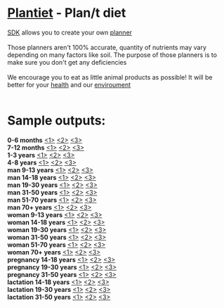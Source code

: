 # [Plantiet](https://jedzoka.github.io/plantiet) - Plan/t diet
[SDK](https://jedzoka.github.io/plantiet/sdk) allows you to create your own [planner](https://jedzoka.github.io/plantiet)<br><br>
Those planners aren't 100% accurate, quantity of nutrients may vary depending on many factors like soil. The purpose of those planners is to make sure you don't get any deficiencies<br><br>
We encourage you to eat as little animal products as possible! It will be better for your [health](https://www.ncbi.nlm.nih.gov/pubmed/27886704) and our [enviroument](https://www.theguardian.com/environment/2018/may/31/avoiding-meat-and-dairy-is-single-biggest-way-to-reduce-your-impact-on-earth)<br><br>
# Sample outputs:
**0-6 months**
[<1>](https://jedzoka.github.io/plantiet/?x7x1x28x0x0x0x0x0x40x3x17x90x0x0x0x0x0x0x0x0x0x0x2x0x0x0x0x1x0x0x0x0x34x6x39x0x0x0x0x0x0x0x0x0x0x0x0x0x0x0x0x0x15x0x0x0x0x0x0x0x9x0x0x0x0x0x0x0x0x0x0x0x0x0x0x0x0x3x0x0x0x0x0x0x0x0x0x0x0x0x0x0x0x0x0x0x0x0x0x0x0x0x0x0x0x0x32x0x0x0x0x0x0x0x0x0x0x0x0x0x0x)
[<2>](https://jedzoka.github.io/plantiet/?x7x1x28x0x0x0x0x0x24x3x17x0x0x0x0x0x0x0x0x0x0x0x2x0x0x0x0x1x0x264x0x0x22x7x4x0x0x0x0x0x0x0x0x0x0x0x0x0x0x0x0x0x0x0x0x0x0x0x0x0x0x0x0x0x0x0x0x0x0x0x0x0x0x0x0x0x0x0x0x0x0x0x0x0x0x0x0x0x1x0x0x0x0x0x0x0x0x0x0x0x0x0x0x0x0x0x32x0x0x0x21x0x0x0x0x0x0x0x0x0x0x)
[<3>](https://jedzoka.github.io/plantiet/?x7x1x28x0x0x0x0x0x44x3x17x0x0x0x0x0x0x0x0x0x0x0x0x0x0x0x0x1x0x0x0x0x34x18x0x0x0x0x0x0x0x0x0x0x0x0x0x0x0x0x0x0x0x0x0x0x0x0x0x0x25x0x0x0x0x0x0x0x0x0x0x0x0x0x0x0x0x0x0x0x0x0x0x0x0x0x0x0x1x0x0x0x0x3x0x0x0x0x0x0x0x0x0x0x0x0x32x0x0x0x88x0x0x0x0x0x0x0x0x0x0x)<br>
**7-12 months**
[<1>](https://jedzoka.github.io/plantiet/?x7x2x35x0x0x0x0x0x40x7x20x120x0x0x0x0x0x0x0x0x0x0x92x0x0x0x0x1x0x0x0x0x42x52x26x0x0x0x0x0x0x0x0x0x0x0x0x0x0x0x0x0x15x0x0x0x0x0x0x0x10x0x0x0x0x0x0x0x0x0x0x0x0x0x0x0x0x3x0x0x0x0x0x0x0x0x0x0x15x0x0x0x0x0x0x0x0x0x0x0x0x0x0x0x0x0x33x0x0x0x0x0x0x0x0x0x0x0x0x0x0x)
[<2>](https://jedzoka.github.io/plantiet/?x7x2x35x0x0x0x0x0x15x7x20x0x0x0x0x0x0x0x99x0x0x0x92x0x0x0x0x1x0x239x0x0x31x7x4x0x0x0x0x0x0x0x0x0x0x0x0x0x0x0x0x0x0x0x0x0x0x0x0x0x0x0x0x0x0x0x0x0x0x0x0x0x0x0x0x0x0x0x0x0x0x0x0x0x0x0x0x0x16x0x0x0x0x0x0x0x0x0x0x0x0x0x0x0x0x0x33x0x0x0x21x0x0x0x0x0x0x0x0x0x0x)
[<3>](https://jedzoka.github.io/plantiet/?x7x2x35x0x0x0x0x0x49x7x20x0x0x0x0x0x0x0x0x0x0x0x0x0x0x0x0x1x0x0x0x0x42x5x0x0x0x0x0x0x0x0x0x0x0x0x0x0x0x0x0x0x0x0x0x0x0x0x0x0x25x0x0x0x0x0x0x0x0x0x0x0x0x0x0x0x0x0x0x0x0x0x0x0x0x0x0x0x16x0x0x0x0x147x0x0x0x0x0x0x0x0x0x0x0x0x33x0x0x0x88x0x0x0x0x0x0x0x0x0x0x)<br>
**1-3 years**
[<1>](https://jedzoka.github.io/plantiet/?x7x3x63x0x0x0x0x0x66x18x14x187x0x0x0x0x0x0x0x0x0x0x128x0x0x0x0x1x0x0x0x0x42x58x33x0x0x0x0x0x0x0x0x0x0x0x0x0x0x0x0x0x15x0x0x0x0x0x0x0x10x0x0x0x0x0x0x0x0x0x0x0x0x0x0x0x0x3x0x0x0x0x0x0x0x0x0x0x31x0x0x0x0x0x0x0x0x0x0x0x0x0x0x0x0x0x50x0x0x0x0x0x0x0x0x0x0x0x0x0x0x)
[<2>](https://jedzoka.github.io/plantiet/?x7x3x63x0x0x0x0x0x37x18x14x0x0x0x0x0x0x0x100x0x0x0x128x0x0x0x0x1x0x380x0x0x8x497x1x0x0x0x0x0x0x0x0x0x0x0x0x0x0x0x0x0x0x0x0x0x0x0x0x0x0x0x0x0x0x0x0x0x0x0x0x0x0x0x0x0x0x0x0x0x0x0x0x0x0x0x0x0x31x0x0x0x0x0x0x0x0x0x0x0x0x0x0x0x0x0x50x0x0x0x0x0x0x0x0x0x0x0x0x0x0x)
[<3>](https://jedzoka.github.io/plantiet/?x7x3x63x0x0x0x0x0x82x18x14x0x0x0x0x0x0x0x0x0x0x0x36x0x0x0x0x1x0x0x0x0x26x19x0x0x0x0x0x0x0x0x0x0x0x0x0x0x0x0x0x0x0x0x0x0x0x0x0x0x0x0x0x0x0x0x0x0x0x0x0x0x0x2x0x0x0x0x0x0x0x0x0x0x0x0x0x0x31x0x0x0x0x146x0x0x0x0x0x0x0x0x0x0x0x0x50x0x0x0x126x0x0x123x0x0x0x0x0x0x0x)<br>
**4-8 years**
[<1>](https://jedzoka.github.io/plantiet/?x7x4x84x0x0x0x0x0x86x23x14x170x0x0x0x0x0x0x0x0x0x0x183x0x0x0x0x1x0x0x0x0x42x39x50x0x0x0x0x0x0x0x0x0x0x0x0x0x0x0x0x0x15x0x0x0x0x0x0x0x10x0x0x0x0x0x0x0x0x0x0x0x0x0x0x0x0x3x0x0x0x0x0x0x0x0x0x0x42x0x0x0x0x0x0x0x0x0x0x0x0x0x0x0x0x0x71x0x0x0x0x0x0x0x0x0x0x0x0x0x0x)
[<2>](https://jedzoka.github.io/plantiet/?x7x4x84x0x0x0x0x0x39x23x14x99x0x0x0x0x0x0x153x0x0x0x184x0x0x0x0x1x0x535x0x0x9x21x0x0x0x0x0x0x0x0x0x0x0x0x0x0x0x0x0x0x0x0x0x0x0x0x0x0x0x0x0x0x0x0x0x0x0x0x0x0x0x0x0x0x0x0x0x0x0x0x0x0x0x0x0x0x42x0x0x0x0x0x0x0x0x0x0x0x0x0x0x0x0x0x71x0x0x0x0x0x0x0x0x0x0x0x0x0x0x)
[<3>](https://jedzoka.github.io/plantiet/?x7x4x84x0x0x0x0x0x103x23x14x0x0x0x0x0x0x0x0x0x0x0x91x0x0x0x0x2x0x0x0x0x34x12x0x0x0x0x0x0x0x0x0x0x0x0x0x0x0x0x0x0x0x0x0x0x0x0x0x0x0x0x0x0x0x0x0x0x0x0x0x0x0x1x0x0x0x0x0x0x0x0x0x0x0x0x0x0x42x0x0x0x0x146x0x0x0x0x0x0x0x0x0x0x0x0x71x0x0x0x139x0x0x230x0x0x0x0x0x0x0x)<br>
**man 9-13 years**
[<1>](https://jedzoka.github.io/plantiet/?x7x5x126x0x0x0x0x0x110x27x19x348x0x0x0x0x0x0x0x0x0x0x367x0x0x0x0x1x0x0x0x0x50x17x83x0x0x0x0x0x0x0x0x0x0x0x0x0x0x0x0x0x15x0x0x0x0x0x0x0x10x0x0x0x0x0x0x0x0x0x0x0x0x0x0x0x0x3x0x0x0x0x0x0x0x0x0x0x70x0x0x0x0x0x0x0x0x0x0x0x0x0x0x0x0x0x85x0x0x0x0x0x0x0x0x0x0x0x0x0x0x)
[<2>](https://jedzoka.github.io/plantiet/?x7x5x126x0x0x0x0x0x58x27x19x150x0x0x0x0x0x0x257x0x0x0x367x0x0x0x0x2x0x535x0x0x26x91x0x0x0x0x0x0x0x0x0x0x0x0x0x0x0x0x0x0x0x0x0x0x0x0x0x0x0x0x0x0x0x0x0x0x0x0x0x0x0x0x0x0x0x0x0x0x0x0x0x0x0x0x0x0x70x0x0x0x0x0x0x0x0x0x0x0x0x0x0x0x0x0x85x0x0x0x0x0x0x0x0x0x0x0x0x0x0x)
[<3>](https://jedzoka.github.io/plantiet/?x7x5x126x0x0x0x0x0x129x27x19x0x0x0x0x0x0x0x0x0x0x0x275x0x0x0x0x2x0x0x0x0x51x19x0x0x0x0x0x0x0x0x0x0x0x0x0x0x0x0x0x0x0x0x0x0x0x0x0x0x3x0x0x0x0x0x0x0x0x0x0x0x0x6x0x0x0x0x0x0x0x0x0x0x0x0x0x0x70x0x0x0x0x146x0x0x0x0x0x0x0x0x0x0x0x0x85x0x0x0x268x0x0x274x0x0x0x0x0x0x0x)<br>
**man 14-18 years**
[<1>](https://jedzoka.github.io/plantiet/?x7x6x168x0x0x0x0x0x148x27x23x542x0x0x0x0x0x0x0x0x0x0x554x0x0x0x0x2x0x0x0x0x75x21x103x0x0x0x0x0x0x0x0x0x0x0x0x0x0x0x0x0x15x0x0x0x0x0x0x0x10x0x0x0x0x0x0x0x0x0x0x0x0x0x0x0x0x3x0x0x0x0x0x0x0x0x0x0x98x0x0x0x0x0x0x0x0x0x0x0x0x0x0x0x0x0x113x0x0x0x0x0x0x0x0x0x0x0x0x0x0x)
[<2>](https://jedzoka.github.io/plantiet/?x7x6x168x0x0x0x0x0x75x27x23x150x0x0x0x0x0x0x264x0x0x0x551x0x0x0x0x2x0x786x0x0x40x21x18x0x0x0x0x0x0x0x0x0x0x0x0x0x0x0x0x0x0x0x0x0x0x0x0x0x0x0x0x0x0x0x0x0x0x0x0x0x0x0x0x0x0x0x0x0x0x0x0x0x0x0x0x0x98x0x0x0x0x0x0x0x0x0x0x0x0x0x0x0x0x0x113x0x0x0x0x0x0x0x0x0x0x0x0x0x0x)
[<3>](https://jedzoka.github.io/plantiet/?x7x6x168x0x0x0x0x0x169x27x23x0x0x0x0x0x0x0x0x0x0x0x449x0x0x0x0x2x0x0x0x0x76x21x0x0x0x0x0x0x0x0x0x0x0x0x0x0x0x0x0x0x0x0x0x0x0x0x0x0x14x0x0x0x0x0x0x0x0x0x0x0x0x7x0x0x0x0x0x0x0x0x0x0x0x0x0x0x98x0x0x0x0x162x0x0x0x0x0x0x0x0x0x0x0x0x113x0x0x0x427x0x0x101x0x0x0x0x0x0x0x)<br>
**man 19-30 years**
[<1>](https://jedzoka.github.io/plantiet/?x7x7x168x0x0x0x0x0x155x27x23x464x0x0x0x0x0x0x0x0x0x0x741x0x0x0x0x2x0x0x0x0x75x20x124x0x0x0x0x0x0x0x0x0x0x0x0x0x0x0x0x0x15x0x0x0x0x0x0x0x10x0x0x0x0x0x0x0x0x0x0x0x0x0x0x0x0x3x0x0x0x0x0x0x0x0x0x0x98x0x0x0x0x0x0x0x0x0x0x0x0x0x0x0x0x0x120x0x0x0x0x0x0x0x0x0x0x0x0x0x0x)
[<2>](https://jedzoka.github.io/plantiet/?x7x7x168x0x0x0x0x0x84x27x23x0x0x0x0x0x0x0x248x0x0x0x739x0x0x0x0x2x0x1161x0x0x40x21x44x0x0x0x0x0x0x0x0x0x0x0x0x0x0x0x0x0x0x0x0x0x0x0x0x0x0x0x0x0x0x0x0x0x0x0x0x0x0x5x0x0x0x0x0x0x0x0x0x0x0x0x0x0x98x0x0x0x0x0x0x0x0x0x0x0x0x0x0x0x0x0x120x0x0x0x0x0x0x0x0x0x0x0x0x0x0x)
[<3>](https://jedzoka.github.io/plantiet/?x7x7x168x0x0x0x0x0x178x27x23x0x0x0x0x0x0x0x0x0x0x0x633x0x0x0x0x2x0x0x0x0x76x20x0x0x0x0x0x0x0x0x0x0x0x0x0x0x0x0x0x0x0x0x0x0x0x0x0x0x25x0x0x0x0x0x0x0x0x0x0x0x0x7x0x0x0x0x0x0x0x0x0x0x0x0x0x0x98x0x0x0x0x170x0x0x0x0x0x0x0x0x0x0x0x0x120x0x0x0x409x0x0x0x0x0x0x0x0x0x0x)<br>
**man 31-50 years**
[<1>](https://jedzoka.github.io/plantiet/?x7x8x168x0x0x0x0x0x155x27x23x464x0x0x0x0x0x0x0x0x0x0x741x0x0x0x0x2x0x0x0x0x75x20x124x0x0x0x0x0x0x0x0x0x0x0x0x0x0x0x0x0x15x0x0x0x0x0x0x0x10x0x0x0x0x0x0x0x0x0x0x0x0x0x0x0x0x3x0x0x0x0x0x0x0x0x0x0x98x0x0x0x0x0x0x0x0x0x0x0x0x0x0x0x0x0x120x0x0x0x0x0x0x0x0x0x0x0x0x0x0x)
[<2>](https://jedzoka.github.io/plantiet/?x7x8x168x0x0x0x0x0x84x27x23x0x0x0x0x0x0x0x248x0x0x0x739x0x0x0x0x2x0x1161x0x0x40x21x44x0x0x0x0x0x0x0x0x0x0x0x0x0x0x0x0x0x0x0x0x0x0x0x0x0x0x0x0x0x0x0x0x0x0x0x0x0x0x5x0x0x0x0x0x0x0x0x0x0x0x0x0x0x98x0x0x0x0x0x0x0x0x0x0x0x0x0x0x0x0x0x120x0x0x0x0x0x0x0x0x0x0x0x0x0x0x)
[<3>](https://jedzoka.github.io/plantiet/?x7x8x168x0x0x0x0x0x178x27x23x0x0x0x0x0x0x0x0x0x0x0x632x0x0x0x0x2x0x0x0x0x76x20x0x0x0x0x0x0x0x0x0x0x0x0x0x0x0x0x0x0x0x0x0x0x0x0x0x0x25x0x0x0x0x0x0x0x0x0x0x0x0x5x0x0x0x0x0x0x0x0x0x0x0x0x0x0x98x0x0x0x0x170x0x0x0x0x0x0x0x0x0x0x0x0x120x0x0x0x409x0x0x0x0x0x0x0x0x0x0x)<br>
**man 51-70 years**
[<1>](https://jedzoka.github.io/plantiet/?x7x9x168x0x0x0x0x0x155x27x23x464x0x0x0x0x0x0x0x0x0x0x741x0x0x0x0x2x0x0x0x0x75x20x124x0x0x0x0x0x0x0x0x0x0x0x0x0x0x0x0x0x15x0x0x0x0x0x0x0x10x0x0x0x0x0x0x0x0x0x0x0x0x0x0x0x0x3x0x0x0x0x0x0x0x0x0x0x98x0x0x0x0x0x0x0x0x0x0x0x0x0x0x0x0x0x120x0x0x0x0x0x0x0x0x0x0x0x0x0x0x)
[<2>](https://jedzoka.github.io/plantiet/?x7x9x168x0x0x0x0x0x84x27x23x0x0x0x0x0x0x0x248x0x0x0x741x0x0x0x0x2x0x1161x0x0x40x22x44x0x0x0x0x0x0x0x0x0x0x0x0x0x0x0x0x0x0x0x0x0x0x0x0x0x0x0x0x0x0x0x0x0x0x0x0x0x0x5x0x0x0x0x0x0x0x0x0x0x0x0x0x0x84x0x0x0x0x0x0x0x0x0x0x0x0x0x0x0x0x0x120x0x0x0x0x0x0x0x0x0x0x0x0x0x0x)
[<3>](https://jedzoka.github.io/plantiet/?x7x9x168x0x0x0x0x0x178x27x23x0x0x0x0x0x0x0x0x0x0x0x632x0x0x0x0x2x0x0x0x0x76x20x0x0x0x0x0x0x0x0x0x0x0x0x0x0x0x0x0x0x0x0x0x0x0x0x0x0x25x0x0x0x0x0x0x0x0x0x0x0x0x5x0x0x0x0x0x0x0x0x0x0x0x0x0x0x98x0x0x0x0x170x0x0x0x0x0x0x0x0x0x0x0x0x120x0x0x0x409x0x0x0x0x0x0x0x0x0x0x)<br>
**man 70+ years**
[<1>](https://jedzoka.github.io/plantiet/?x7x10x168x0x0x0x0x0x157x21x23x464x0x0x0x0x0x0x0x0x0x0x741x0x0x0x0x2x0x0x0x0x75x21x124x0x0x0x0x0x0x0x0x0x0x0x0x0x0x0x0x0x15x0x0x0x0x0x0x0x10x0x0x0x0x0x0x0x0x0x0x0x0x0x0x0x0x3x0x0x0x0x0x0x0x0x0x0x84x0x0x0x0x0x0x0x0x0x0x0x0x0x0x0x0x0x120x0x0x0x0x0x0x0x0x0x0x0x0x0x0x)
[<2>](https://jedzoka.github.io/plantiet/?x7x10x168x0x0x0x0x0x84x27x23x0x0x0x0x0x0x0x247x0x0x0x741x0x0x0x0x2x0x1161x0x0x23x22x44x0x0x0x0x0x0x0x0x0x0x0x0x0x0x0x0x0x0x0x0x0x0x0x0x0x0x0x0x0x0x0x0x0x0x0x0x0x0x5x0x0x0x0x0x0x0x0x0x0x0x0x0x0x84x0x0x0x0x0x0x0x0x0x0x0x0x0x0x0x0x0x120x0x0x0x0x0x0x0x0x0x0x0x0x0x0x)
[<3>](https://jedzoka.github.io/plantiet/?x7x10x168x0x0x0x0x0x178x27x23x0x0x0x0x0x0x0x0x0x0x0x632x0x0x0x0x2x0x0x0x0x76x20x0x0x0x0x0x0x0x0x0x0x0x0x0x0x0x0x0x0x0x0x0x0x0x0x0x0x25x0x0x0x0x0x0x0x0x0x0x0x0x5x0x0x0x0x0x0x0x0x0x0x0x0x0x0x98x0x0x0x0x170x0x0x0x0x0x0x0x0x0x0x0x0x120x0x0x0x409x0x0x37x0x0x0x0x0x0x0x)<br>
**woman 9-13 years**
[<1>](https://jedzoka.github.io/plantiet/?x7x11x126x0x0x0x0x0x90x27x23x338x0x0x0x0x0x0x0x0x0x0x368x0x0x0x0x1x0x0x0x0x50x18x83x0x0x0x0x0x0x0x0x0x0x0x0x0x0x0x0x0x15x0x0x0x0x0x0x0x10x0x0x0x0x0x0x0x0x0x0x0x0x0x0x0x0x3x0x0x0x0x0x0x0x0x0x0x59x0x0x0x0x0x0x0x0x0x0x0x0x0x0x0x0x0x71x0x0x0x0x0x0x0x0x0x0x0x0x0x0x)
[<2>](https://jedzoka.github.io/plantiet/?x7x11x126x0x0x0x0x0x0x27x19x72x0x0x0x0x0x0x181x0x0x0x369x0x0x0x0x2x0x1162x0x0x0x57x24x0x0x0x0x0x0x0x0x0x0x0x0x0x0x0x0x0x0x0x0x0x0x0x0x0x0x0x0x0x0x0x0x0x0x0x0x0x0x5x0x0x0x0x0x0x0x0x0x0x0x0x0x0x59x0x0x0x0x0x0x0x0x0x0x0x0x0x0x0x0x0x71x0x0x0x0x0x0x0x0x0x0x0x0x0x0x)
[<3>](https://jedzoka.github.io/plantiet/?x7x11x126x0x0x0x0x0x99x27x19x0x0x0x0x0x0x0x0x0x0x0x368x0x0x0x0x2x0x0x0x0x51x18x0x0x0x0x0x0x0x0x0x0x0x0x0x0x0x0x0x0x0x0x0x0x0x0x0x0x9x0x0x0x0x0x0x0x0x0x0x0x0x5x0x0x0x0x0x0x0x0x0x0x0x0x0x0x59x0x0x0x0x0x0x0x0x0x0x0x0x0x0x0x0x0x71x0x0x0x326x0x0x325x0x0x0x0x0x0x0x)<br>
**woman 14-18 years**
[<1>](https://jedzoka.github.io/plantiet/?x7x12x168x0x0x0x0x0x90x27x23x356x0x0x0x0x0x0x0x0x0x0x555x0x0x0x0x2x0x0x0x0x59x22x103x0x0x0x0x0x0x0x0x0x0x0x0x0x0x0x0x0x15x0x0x0x0x0x0x0x10x0x0x0x0x0x0x0x0x0x0x0x0x0x0x0x0x3x0x0x0x0x0x0x0x0x0x0x67x0x0x0x0x0x0x0x0x0x0x0x0x0x0x0x0x0x78x0x0x0x0x0x0x0x0x0x0x0x0x0x0x)
[<2>](https://jedzoka.github.io/plantiet/?x7x12x168x0x0x0x0x0x0x27x23x72x0x0x0x0x0x0x180x0x0x0x555x0x0x0x0x2x0x1162x0x0x6x63x45x0x0x0x0x0x0x0x0x0x0x0x0x0x0x0x0x0x0x0x0x0x0x0x0x0x0x0x0x0x0x0x0x0x0x0x0x0x0x0x0x0x0x0x0x0x0x0x0x0x0x0x0x0x68x0x0x0x0x0x0x0x0x0x0x0x0x0x0x0x0x0x78x0x0x0x0x0x0x0x0x0x0x0x0x0x0x)
[<3>](https://jedzoka.github.io/plantiet/?x7x12x168x0x0x0x0x0x99x27x23x0x0x0x0x0x0x0x0x0x0x0x555x0x0x0x0x2x0x0x0x0x59x21x0x0x0x0x0x0x0x0x0x0x0x0x0x0x0x0x0x0x0x0x0x0x0x0x0x0x24x0x0x0x0x0x0x0x0x0x0x0x0x7x0x0x0x0x0x0x0x0x0x0x0x0x0x0x68x0x0x0x0x0x0x0x0x0x0x0x0x0x0x0x0x0x78x0x0x0x341x0x0x294x0x0x0x0x0x0x0x)<br>
**woman 19-30 years**
[<1>](https://jedzoka.github.io/plantiet/?x7x13x168x0x0x0x0x0x108x27x23x374x0x0x0x0x0x0x0x0x0x0x555x0x0x0x0x2x0x0x0x0x59x23x124x0x0x0x0x0x0x0x0x0x0x0x0x0x0x0x0x0x15x0x0x0x0x0x0x0x10x0x0x0x0x0x0x0x0x0x0x0x0x0x0x0x0x3x0x0x0x0x0x0x0x0x0x0x70x0x0x0x0x0x0x0x0x0x0x0x0x0x0x0x0x0x85x0x0x0x0x0x0x0x0x0x0x0x0x0x0x)
[<2>](https://jedzoka.github.io/plantiet/?x7x13x168x0x0x0x0x0x8x27x23x72x0x0x0x0x0x0x180x0x0x0x555x0x0x0x0x2x0x1162x0x0x6x30x66x0x0x0x0x0x0x0x0x0x0x0x0x0x0x0x0x0x0x0x0x0x0x0x0x0x0x0x0x0x0x0x0x0x0x0x0x0x0x0x0x0x0x0x0x0x0x0x0x0x0x0x0x0x70x0x0x0x0x0x0x0x0x0x0x0x0x0x0x0x0x0x85x0x0x0x0x0x0x0x0x0x0x0x0x0x0x)
[<3>](https://jedzoka.github.io/plantiet/?x7x13x168x0x0x0x0x0x119x27x23x0x0x0x0x0x0x0x0x0x0x0x555x0x0x0x0x2x0x0x0x0x59x21x0x0x0x0x0x0x0x0x0x0x0x0x0x0x0x0x0x0x0x0x0x0x0x0x0x0x29x0x0x0x0x0x0x0x0x0x0x0x0x7x0x0x0x0x0x0x0x0x0x0x0x0x0x0x70x0x0x0x0x0x0x0x0x0x0x0x0x0x0x0x0x0x85x0x0x0x370x0x0x98x0x0x0x0x0x0x0x)<br>
**woman 31-50 years**
[<1>](https://jedzoka.github.io/plantiet/?x7x14x168x0x0x0x0x0x108x27x23x374x0x0x0x0x0x0x0x0x0x0x555x0x0x0x0x2x0x0x0x0x59x23x124x0x0x0x0x0x0x0x0x0x0x0x0x0x0x0x0x0x15x0x0x0x0x0x0x0x10x0x0x0x0x0x0x0x0x0x0x0x0x0x0x0x0x3x0x0x0x0x0x0x0x0x0x0x70x0x0x0x0x0x0x0x0x0x0x0x0x0x0x0x0x0x85x0x0x0x0x0x0x0x0x0x0x0x0x0x0x)
[<2>](https://jedzoka.github.io/plantiet/?x7x14x168x0x0x0x0x0x8x27x23x72x0x0x0x0x0x0x180x0x0x0x555x0x0x0x0x2x0x1162x0x0x6x30x66x0x0x0x0x0x0x0x0x0x0x0x0x0x0x0x0x0x0x0x0x0x0x0x0x0x0x0x0x0x0x0x0x0x0x0x0x0x0x0x0x0x0x0x0x0x0x0x0x0x0x0x0x0x70x0x0x0x0x0x0x0x0x0x0x0x0x0x0x0x0x0x85x0x0x0x0x0x0x0x0x0x0x0x0x0x0x)
[<3>](https://jedzoka.github.io/plantiet/?x7x14x168x0x0x0x0x0x119x27x23x0x0x0x0x0x0x0x0x0x0x0x555x0x0x0x0x2x0x0x0x0x59x21x0x0x0x0x0x0x0x0x0x0x0x0x0x0x0x0x0x0x0x0x0x0x0x0x0x0x29x0x0x0x0x0x0x0x0x0x0x0x0x7x0x0x0x0x0x0x0x0x0x0x0x0x0x0x70x0x0x0x0x0x0x0x0x0x0x0x0x0x0x0x0x0x85x0x0x0x370x0x0x98x0x0x0x0x0x0x0x)<br>
**woman 51-70 years**
[<1>](https://jedzoka.github.io/plantiet/?x7x15x168x0x0x0x0x0x109x24x23x374x0x0x0x0x0x0x0x0x0x0x556x0x0x0x0x2x0x0x0x0x59x23x124x0x0x0x0x0x0x0x0x0x0x0x0x0x0x0x0x0x15x0x0x0x0x0x0x0x10x0x0x0x0x0x0x0x0x0x0x0x0x0x0x0x0x3x0x0x0x0x0x0x0x0x0x0x56x0x0x0x0x0x0x0x0x0x0x0x0x0x0x0x0x0x85x0x0x0x0x0x0x0x0x0x0x0x0x0x0x)
[<2>](https://jedzoka.github.io/plantiet/?x7x15x168x0x0x0x0x0x9x27x23x72x0x0x0x0x0x0x180x0x0x0x557x0x0x0x0x2x0x1162x0x0x6x30x66x0x0x0x0x0x0x0x0x0x0x0x0x0x0x0x0x0x0x0x0x0x0x0x0x0x0x0x0x0x0x0x0x0x0x0x0x0x0x0x0x0x0x0x0x0x0x0x0x0x0x0x0x0x56x0x0x0x0x0x0x0x0x0x0x0x0x0x0x0x0x0x85x0x0x0x0x0x0x0x0x0x0x0x0x0x0x)
[<3>](https://jedzoka.github.io/plantiet/?x7x15x168x0x0x0x0x0x120x27x23x0x0x0x0x0x0x0x0x0x0x0x556x0x0x0x0x2x0x0x0x0x59x22x0x0x0x0x0x0x0x0x0x0x0x0x0x0x0x0x0x0x0x0x0x0x0x0x0x0x31x0x0x0x0x0x0x0x0x0x0x0x0x7x0x0x0x0x0x0x0x0x0x0x0x0x0x0x56x0x0x0x0x0x0x0x0x0x0x0x0x0x0x0x0x0x78x0x0x0x372x0x0x220x0x0x0x0x0x0x0x)<br>
**woman 70+ years**
[<1>](https://jedzoka.github.io/plantiet/?x7x16x168x0x0x0x0x0x109x24x23x374x0x0x0x0x0x0x0x0x0x0x556x0x0x0x0x2x0x0x0x0x59x23x124x0x0x0x0x0x0x0x0x0x0x0x0x0x0x0x0x0x15x0x0x0x0x0x0x0x10x0x0x0x0x0x0x0x0x0x0x0x0x0x0x0x0x3x0x0x0x0x0x0x0x0x0x0x56x0x0x0x0x0x0x0x0x0x0x0x0x0x0x0x0x0x85x0x0x0x0x0x0x0x0x0x0x0x0x0x0x)
[<2>](https://jedzoka.github.io/plantiet/?x7x16x168x0x0x0x0x0x9x27x23x72x0x0x0x0x0x0x180x0x0x0x557x0x0x0x0x2x0x1162x0x0x6x30x66x0x0x0x0x0x0x0x0x0x0x0x0x0x0x0x0x0x0x0x0x0x0x0x0x0x0x0x0x0x0x0x0x0x0x0x0x0x0x0x0x0x0x0x0x0x0x0x0x0x0x0x0x0x56x0x0x0x0x0x0x0x0x0x0x0x0x0x0x0x0x0x85x0x0x0x0x0x0x0x0x0x0x0x0x0x0x)
[<3>](https://jedzoka.github.io/plantiet/?x7x16x168x0x0x0x0x0x120x21x23x0x0x0x0x0x0x0x0x0x0x0x556x0x0x0x0x2x0x0x0x0x59x22x0x0x0x0x0x0x0x0x0x0x0x0x0x0x0x0x0x0x0x0x0x0x0x0x0x0x31x0x0x0x0x0x0x0x0x0x0x0x0x7x0x0x0x0x0x0x0x0x0x0x0x0x0x0x56x0x0x0x0x0x0x0x0x0x0x0x0x0x0x0x0x0x78x0x0x0x372x0x0x220x0x0x0x0x0x0x0x)<br>
**pregnancy 14-18 years**
[<1>](https://jedzoka.github.io/plantiet/?x7x17x182x0x0x0x0x0x128x27x34x392x0x0x0x0x0x0x0x0x0x0x556x0x0x0x0x2x0x0x0x0x63x25x125x0x0x0x0x0x0x0x0x0x0x0x0x0x0x0x0x0x15x0x0x0x0x0x0x0x10x0x0x0x0x0x0x0x0x0x0x0x0x0x0x0x0x3x0x0x0x0x0x0x0x0x0x0x81x0x0x0x0x0x0x0x0x0x0x0x0x0x0x0x0x0x92x0x0x0x0x0x0x0x0x0x0x0x0x0x0x)
[<2>](https://jedzoka.github.io/plantiet/?x7x17x182x0x0x0x0x0x30x27x34x72x0x0x0x0x0x0x180x0x0x0x557x0x0x0x0x3x0x1162x0x0x10x30x66x0x0x0x0x0x0x0x0x0x0x0x0x0x0x0x0x0x0x0x0x0x0x0x0x0x0x0x0x0x0x0x0x0x0x0x0x0x0x0x0x0x0x0x0x0x0x0x0x0x0x0x0x0x82x0x0x0x0x0x0x0x0x0x0x0x0x0x0x0x0x0x92x0x0x0x0x0x0x0x0x0x0x0x0x0x0x)
[<3>](https://jedzoka.github.io/plantiet/?x7x17x182x0x0x0x0x0x139x27x34x0x0x0x0x0x0x0x0x0x0x0x553x0x0x0x0x3x0x0x0x0x63x24x0x0x0x0x0x0x0x0x0x0x0x0x0x0x0x0x0x0x0x0x0x0x0x0x0x0x28x0x0x0x0x0x0x0x0x0x0x0x0x8x0x0x0x0x0x0x0x0x0x0x0x0x0x0x82x0x0x0x0x0x0x0x0x0x0x0x0x0x0x0x0x0x92x0x0x0x375x0x0x238x0x0x0x0x0x0x0x)<br>
**pregnancy 19-30 years**
[<1>](https://jedzoka.github.io/plantiet/?x7x18x182x0x0x0x0x0x128x27x34x392x0x0x0x0x0x0x0x0x0x0x556x0x0x0x0x2x0x0x0x0x64x25x125x0x0x0x0x0x0x0x0x0x0x0x0x0x0x0x0x0x15x0x0x0x0x0x0x0x10x0x0x0x0x0x0x0x0x0x0x0x0x0x0x0x0x3x0x0x0x0x0x0x0x0x0x0x84x0x0x0x0x0x0x0x0x0x0x0x0x0x0x0x0x0x92x0x0x0x0x0x0x0x0x0x0x0x0x0x0x)
[<2>](https://jedzoka.github.io/plantiet/?x7x18x182x0x0x0x0x0x57x27x34x72x0x0x0x0x0x0x178x0x0x0x557x0x0x0x0x3x0x804x0x0x28x26x66x0x0x0x0x0x0x0x0x0x0x0x0x0x0x0x0x0x0x0x0x0x0x0x0x0x0x0x0x0x0x0x0x0x0x0x0x0x0x0x0x0x0x0x0x0x0x0x0x0x0x0x0x0x84x0x0x0x0x0x0x0x0x0x0x0x0x0x0x0x0x0x92x0x0x0x0x0x0x0x0x0x0x0x0x0x0x)
[<3>](https://jedzoka.github.io/plantiet/?x7x18x182x0x0x0x0x0x138x27x34x0x0x0x0x0x0x0x0x0x0x0x553x0x0x0x0x3x0x0x0x0x65x24x0x0x0x0x0x0x0x0x0x0x0x0x0x0x0x0x0x0x0x0x0x0x0x0x0x0x31x0x0x0x0x0x0x0x0x0x0x0x0x8x0x0x0x0x0x0x0x0x0x0x0x0x0x0x84x0x0x0x0x0x0x0x0x0x0x0x0x0x0x0x0x0x92x0x0x0x374x0x0x76x0x0x0x0x0x0x0x)<br>
**pregnancy 31-50 years**
[<1>](https://jedzoka.github.io/plantiet/?x7x19x182x0x0x0x0x0x128x27x34x392x0x0x0x0x0x0x0x0x0x0x556x0x0x0x0x2x0x0x0x0x64x25x125x0x0x0x0x0x0x0x0x0x0x0x0x0x0x0x0x0x15x0x0x0x0x0x0x0x10x0x0x0x0x0x0x0x0x0x0x0x0x0x0x0x0x3x0x0x0x0x0x0x0x0x0x0x84x0x0x0x0x0x0x0x0x0x0x0x0x0x0x0x0x0x92x0x0x0x0x0x0x0x0x0x0x0x0x0x0x)
[<2>](https://jedzoka.github.io/plantiet/?x7x19x182x0x0x0x0x0x57x27x34x72x0x0x0x0x0x0x178x0x0x0x557x0x0x0x0x3x0x804x0x0x28x26x66x0x0x0x0x0x0x0x0x0x0x0x0x0x0x0x0x0x0x0x0x0x0x0x0x0x0x0x0x0x0x0x0x0x0x0x0x0x0x0x0x0x0x0x0x0x0x0x0x0x0x0x0x0x84x0x0x0x0x0x0x0x0x0x0x0x0x0x0x0x0x0x92x0x0x0x0x0x0x0x0x0x0x0x0x0x0x)
[<3>](https://jedzoka.github.io/plantiet/?x7x19x182x0x0x0x0x0x138x27x34x0x0x0x0x0x0x0x0x0x0x0x553x0x0x0x0x3x0x0x0x0x65x24x0x0x0x0x0x0x0x0x0x0x0x0x0x0x0x0x0x0x0x0x0x0x0x0x0x0x31x0x0x0x0x0x0x0x0x0x0x0x0x8x0x0x0x0x0x0x0x0x0x0x0x0x0x0x84x0x0x0x0x0x0x0x0x0x0x0x0x0x0x0x0x0x92x0x0x0x374x0x0x76x0x0x0x0x0x0x0x)<br>
**lactation 14-18 years**
[<1>](https://jedzoka.github.io/plantiet/?x7x20x196x0x0x0x0x0x175x27x45x526x0x0x0x0x0x0x0x0x0x0x548x0x0x0x0x2x0x0x0x0x100x33x145x0x0x0x0x0x0x0x0x0x0x0x0x0x0x0x0x0x15x0x0x0x0x0x0x0x10x0x0x0x0x0x0x0x0x0x0x0x0x0x0x0x0x3x0x0x0x0x0x0x0x0x0x0x123x0x0x0x0x0x0x0x0x0x0x0x0x0x0x0x0x0x92x0x0x0x0x0x0x0x0x0x0x0x0x0x0x)
[<2>](https://jedzoka.github.io/plantiet/?x7x20x196x0x0x0x0x0x81x27x45x100x0x0x0x0x0x0x180x0x0x0x557x0x0x0x0x3x0x1093x0x0x51x33x86x0x0x0x0x0x0x0x0x0x0x0x0x0x0x0x0x0x0x0x0x0x0x0x0x0x0x0x0x0x0x0x0x0x0x0x0x0x0x0x0x0x0x0x0x0x0x0x0x0x0x0x0x0x124x0x0x0x0x0x0x0x0x0x0x0x0x0x0x0x0x0x92x0x0x0x0x0x0x0x0x0x0x0x0x0x0x)
[<3>](https://jedzoka.github.io/plantiet/?x7x20x196x0x0x0x0x0x187x27x45x0x0x0x0x0x0x0x0x0x0x0x553x0x0x0x0x3x0x0x0x0x101x31x0x0x0x0x0x0x0x0x0x0x0x0x0x0x0x0x0x0x0x0x0x0x0x0x0x0x41x0x0x0x0x0x0x0x0x0x0x0x0x8x0x0x0x0x0x0x0x0x0x0x0x0x0x0x124x0x0x0x0x0x0x0x0x0x0x0x0x0x0x0x0x0x92x0x0x0x502x0x0x143x0x0x0x0x0x0x0x)<br>
**lactation 19-30 years**
[<1>](https://jedzoka.github.io/plantiet/?x7x21x196x0x0x0x0x0x175x27x45x526x0x0x0x0x0x0x0x0x0x0x548x0x0x0x0x2x0x0x0x0x109x33x145x0x0x0x0x0x0x0x0x0x0x0x0x0x0x0x0x0x15x0x0x0x0x0x0x0x10x0x0x0x0x0x0x0x0x0x0x0x0x0x0x0x0x3x0x0x0x0x0x0x0x0x0x0x126x0x0x0x0x0x0x0x0x0x0x0x0x0x0x0x0x0x92x0x0x0x0x0x0x0x0x0x0x0x0x0x0x)
[<2>](https://jedzoka.github.io/plantiet/?x7x21x196x0x0x0x0x0x81x27x45x100x0x0x0x0x0x0x180x0x0x0x557x0x0x0x0x3x0x1093x0x0x59x33x86x0x0x0x0x0x0x0x0x0x0x0x0x0x0x0x0x0x0x0x0x0x0x0x0x0x0x0x0x0x0x0x0x0x0x0x0x0x0x0x0x0x0x0x0x0x0x0x0x0x0x0x0x0x126x0x0x0x0x0x0x0x0x0x0x0x0x0x0x0x0x0x92x0x0x0x0x0x0x0x0x0x0x0x0x0x0x)
[<3>](https://jedzoka.github.io/plantiet/?x7x21x196x0x0x0x0x0x186x27x45x0x0x0x0x0x0x0x0x0x0x0x547x0x0x0x0x3x0x0x0x0x109x31x0x0x0x0x0x0x0x0x0x0x0x0x0x0x0x0x0x0x0x0x0x0x0x0x0x0x44x0x0x0x0x0x0x0x0x0x0x0x0x6x0x0x0x0x0x0x0x0x0x0x0x0x0x0x126x0x0x0x0x0x0x0x0x0x0x0x0x0x0x0x0x0x92x0x0x0x502x0x0x143x0x0x0x0x0x0x0x)<br>
**lactation 31-50 years**
[<1>](https://jedzoka.github.io/plantiet/?x7x22x196x0x0x0x0x0x175x27x45x526x0x0x0x0x0x0x0x0x0x0x548x0x0x0x0x2x0x0x0x0x109x33x145x0x0x0x0x0x0x0x0x0x0x0x0x0x0x0x0x0x15x0x0x0x0x0x0x0x10x0x0x0x0x0x0x0x0x0x0x0x0x0x0x0x0x3x0x0x0x0x0x0x0x0x0x0x126x0x0x0x0x0x0x0x0x0x0x0x0x0x0x0x0x0x92x0x0x0x0x0x0x0x0x0x0x0x0x0x0x)
[<2>](https://jedzoka.github.io/plantiet/?x7x22x196x0x0x0x0x0x81x27x45x100x0x0x0x0x0x0x180x0x0x0x557x0x0x0x0x3x0x1093x0x0x59x33x86x0x0x0x0x0x0x0x0x0x0x0x0x0x0x0x0x0x0x0x0x0x0x0x0x0x0x0x0x0x0x0x0x0x0x0x0x0x0x0x0x0x0x0x0x0x0x0x0x0x0x0x0x0x126x0x0x0x0x0x0x0x0x0x0x0x0x0x0x0x0x0x92x0x0x0x0x0x0x0x0x0x0x0x0x0x0x)
[<3>](https://jedzoka.github.io/plantiet/?x7x22x196x0x0x0x0x0x186x27x45x0x0x0x0x0x0x0x0x0x0x0x547x0x0x0x0x3x0x0x0x0x109x31x0x0x0x0x0x0x0x0x0x0x0x0x0x0x0x0x0x0x0x0x0x0x0x0x0x0x44x0x0x0x0x0x0x0x0x0x0x0x0x6x0x0x0x0x0x0x0x0x0x0x0x0x0x0x126x0x0x0x0x0x0x0x0x0x0x0x0x0x0x0x0x0x92x0x0x0x502x0x0x143x0x0x0x0x0x0x0x)
